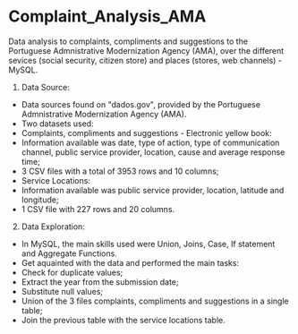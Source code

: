 # Complaint_Analysis_AMA
Data analysis to complaints, compliments and suggestions to the Portuguese Admnistrative Modernization Agency (AMA), over the different sevices (social security, citizen store) and places (stores, web channels) - MySQL.

1. Data Source:
- Data sources found on "dados.gov", provided by the Portuguese Admnistrative Modernization Agency (AMA).
- Two datasets used:
- Complaints, compliments and suggestions - Electronic yellow book:
- Information available was date, type of action, type of communication channel, public service provider, location, cause and average response time;
- 3 CSV files with a total of 3953 rows and 10 columns;​
- Service Locations:
- Information available was public service provider, location, latitude and longitude;
- 1 CSV file with 227 rows and 20 columns.

2. Data Exploration:
- In MySQL, the main skills used were Union, Joins, Case, If statement and Aggregate Functions.
- Get aquainted with the data and performed the main tasks:
- Check for duplicate values;
- Extract the year from the submission date;
- Substitute null values;
- Union of the 3 files complaints, compliments and suggestions in a single table;
- Join the previous table with the service locations table.
